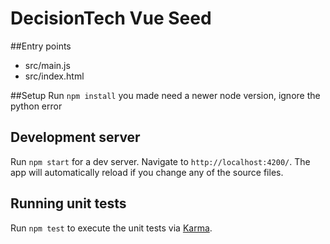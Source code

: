 # DecisionTech Vue Seed

##Entry points
* src/main.js
* src/index.html

##Setup
Run `npm install` you made need a newer node version, ignore the python error


## Development server

Run `npm start` for a dev server. Navigate to `http://localhost:4200/`. The app will automatically reload if you change any of the source files.


## Running unit tests

Run `npm test` to execute the unit tests via [Karma](https://karma-runner.github.io).
